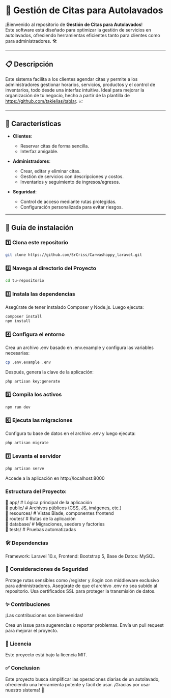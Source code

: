# 🚗 **Gestión de Citas para Autolavados**

¡Bienvenido al repositorio de **Gestión de Citas para Autolavados**!  
Este software está diseñado para optimizar la gestión de servicios en autolavados, ofreciendo herramientas eficientes tanto para clientes como para administradores. 🛠️

---

## 📋 **Descripción**

Este sistema facilita a los clientes agendar citas y permite a los administradores gestionar horarios, servicios, productos y el control de inventarios, todo desde una interfaz intuitiva. Ideal para mejorar la organización de tu negocio, hecho a partir de la plantilla de https://github.com/takielias/tablar. 📈

---

## 🎯 **Características**

- **Clientes**: 
  - Reservar citas de forma sencilla.  
  - Interfaz amigable.  

- **Administradores**: 
  - Crear, editar y eliminar citas.  
  - Gestión de servicios con descripciones y costos.  
  - Inventarios y seguimiento de ingresos/egresos.  

- **Seguridad**:  
  - Control de acceso mediante rutas protegidas.  
  - Configuración personalizada para evitar riesgos.

---

## 🚀 **Guía de instalación**

### 1️⃣ Clona este repositorio  
```bash
git clone https://github.com/SrCriss/Carwashappy_laravel.git
```

### 2️⃣ Navega al directorio del Proyecto
```bash
cd tu-repositorio
```
### 3️⃣ Instala las dependencias
Asegúrate de tener instalado Composer y Node.js.
Luego ejecuta:
```bash
composer install
npm install
```
### 4️⃣ Configura el entorno
Crea un archivo .env basado en .env.example y configura las variables necesarias:
```bash
cp .env.example .env
```
Después, genera la clave de la aplicación:
```bash
php artisan key:generate
```
### 5️⃣ Compila los activos
```bash
npm run dev
```
### 6️⃣ Ejecuta las migraciones
Configura tu base de datos en el archivo .env y luego ejecuta:
```bash
php artisan migrate
```
### 7️⃣ Levanta el servidor
```bash
php artisan serve
```
Accede a la aplicación en http://localhost:8000

### Estructura del Proyecto:
📁 app/                # Lógica principal de la aplicación  
📁 public/             # Archivos públicos (CSS, JS, imágenes, etc.)  
📁 resources/          # Vistas Blade, componentes frontend  
📁 routes/             # Rutas de la aplicación  
📁 database/           # Migraciones, seeders y factories  
📁 tests/              # Pruebas automatizadas  

### 🛠️ Dependencias
Framework: Laravel 10.x, 
Frontend: Bootstrap 5, 
Base de Datos: MySQL

### 🔐 Consideraciones de Seguridad
Protege rutas sensibles como /register y /login con middleware exclusivo para administradores.
Asegúrate de que el archivo .env no sea subido al repositorio.
Usa certificados SSL para proteger la transmisión de datos.

### ✨ Contribuciones
¡Las contribuciones son bienvenidas!

Crea un issue para sugerencias o reportar problemas.
Envía un pull request para mejorar el proyecto.

### 📝 Licencia
Este proyecto está bajo la licencia MIT.

### ✅ Conclusion
Este proyecto busca simplificar las operaciones diarias de un autolavado, ofreciendo una herramienta potente y fácil de usar. ¡Gracias por usar nuestro sistema! 🌟